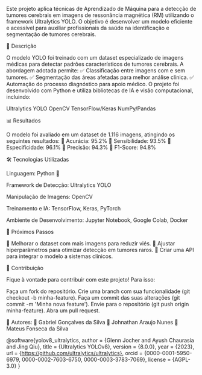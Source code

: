 Este projeto aplica técnicas de Aprendizado de Máquina para a detecção de tumores cerebrais em imagens de ressonância magnética (RM) utilizando o framework Ultralytics YOLO. O objetivo é desenvolver um modelo eficiente e acessível para auxiliar profissionais da saúde na identificação e segmentação de tumores cerebrais.


📖 Descrição

O modelo YOLO foi treinado com um dataset especializado de imagens médicas para detectar padrões característicos de tumores cerebrais. A abordagem adotada permite:
✅ Classificação entre imagens com e sem tumores.
✅ Segmentação das áreas afetadas para melhor análise clínica.
✅ Automação do processo diagnóstico para apoio médico.
O projeto foi desenvolvido com Python e utiliza bibliotecas de IA e visão computacional, incluindo:

Ultralytics YOLO
OpenCV
TensorFlow/Keras
NumPy/Pandas



📊 Resultados

O modelo foi avaliado em um dataset de 1.116 imagens, atingindo os seguintes resultados:
📌 Acurácia: 95.2%
📌 Sensibilidade: 93.5%
📌 Especificidade: 96.1%
📌 Precisão: 94.3%
📌 F1-Score: 94.8%


🛠️ Tecnologias Utilizadas



Linguagem: Python 🐍


Framework de Detecção: Ultralytics YOLO

Manipulação de Imagens: OpenCV

Treinamento e IA: TensorFlow, Keras, PyTorch

Ambiente de Desenvolvimento: Jupyter Notebook, Google Colab, Docker



📌 Próximos Passos

📌 Melhorar o dataset com mais imagens para reduzir viés.
📌 Ajustar hiperparâmetros para otimizar detecção em tumores raros.
📌 Criar uma API para integrar o modelo a sistemas clínicos.


🤝 Contribuição

Fique à vontade para contribuir com este projeto! Para isso:

Faça um fork do repositório.
Crie uma branch com sua funcionalidade (git checkout -b minha-feature).
Faça um commit das suas alterações (git commit -m 'Minha nova feature').
Envie para o repositório (git push origin minha-feature).
Abra um pull request.


📌 Autores:
👤 Gabriel Gonçalves da Silva
👤 Johnathan Araujo Nunes
👤 Mateus Fonseca da Silva



@software{yolov8_ultralytics,
  author = {Glenn Jocher and Ayush Chaurasia and Jing Qiu},
  title = {Ultralytics YOLOv8},
  version = {8.0.0},
  year = {2023},
  url = {https://github.com/ultralytics/ultralytics},
  orcid = {0000-0001-5950-6979, 0000-0002-7603-6750, 0000-0003-3783-7069},
  license = {AGPL-3.0}
}